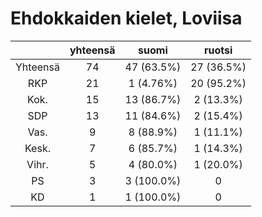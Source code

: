 # Ehdokkaiden kielet, Loviisa

| |yhteensä|suomi|ruotsi|
|:---:|:---:|:---:|:---:|
|Yhteensä|74|47 (63.5%)|27 (36.5%)|
|RKP|21|1 (4.76%)|20 (95.2%)|
|Kok.|15|13 (86.7%)|2 (13.3%)|
|SDP|13|11 (84.6%)|2 (15.4%)|
|Vas.|9|8 (88.9%)|1 (11.1%)|
|Kesk.|7|6 (85.7%)|1 (14.3%)|
|Vihr.|5|4 (80.0%)|1 (20.0%)|
|PS|3|3 (100.0%)|0|
|KD|1|1 (100.0%)|0|


